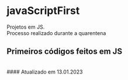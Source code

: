 # javaScriptFirst

Projetos em JS.     
Processo realizado durante a quarentena            
   
## Primeiros códigos feitos em JS         
<br> 
#### Atualizado em 13.01.2023  
